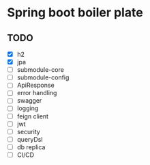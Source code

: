 # Spring boot boiler plate

## TODO
 - [X] h2
 - [X] jpa
 - [ ] submodule-core
 - [ ] submodule-config
 - [ ] ApiResponse 
 - [ ] error handling
 - [ ] swagger 
 - [ ] logging
 - [ ] feign client
 - [ ] jwt 
 - [ ] security
 - [ ] queryDsl
 - [ ] db replica
 - [ ] CI/CD
